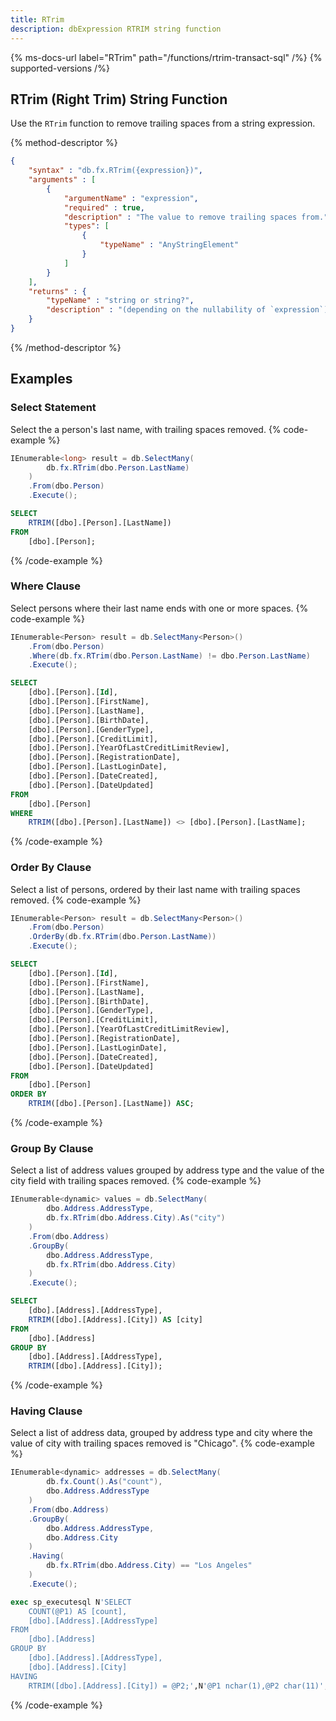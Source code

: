 ```yaml
---
title: RTrim
description: dbExpression RTRIM string function
---
```


{% ms-docs-url label="RTrim" path="/functions/rtrim-transact-sql" /%}
{% supported-versions /%}

## RTrim (Right Trim) String Function

Use the `RTrim` function to remove trailing spaces from a string expression.

{% method-descriptor %}
```json
{
    "syntax" : "db.fx.RTrim({expression})",
    "arguments" : [
        {
            "argumentName" : "expression",
            "required" : true,
            "description" : "The value to remove trailing spaces from.",
            "types": [
                { 
                    "typeName" : "AnyStringElement"
                }
            ]
        }           
    ],
    "returns" : { 
        "typeName" : "string or string?",
		"description" : "(depending on the nullability of `expression`)"
    }
}
```
{% /method-descriptor %}

## Examples
### Select Statement
Select the a person's last name, with trailing spaces removed.
{% code-example %}
```csharp
IEnumerable<long> result = db.SelectMany(
		db.fx.RTrim(dbo.Person.LastName)
	)
	.From(dbo.Person)
	.Execute();
```
```sql
SELECT
	RTRIM([dbo].[Person].[LastName])
FROM
	[dbo].[Person];
```
{% /code-example %}

### Where Clause
Select persons where their last name ends with one or more spaces.
{% code-example %}
```csharp
IEnumerable<Person> result = db.SelectMany<Person>()
    .From(dbo.Person)
	.Where(db.fx.RTrim(dbo.Person.LastName) != dbo.Person.LastName)
	.Execute();
```
```sql
SELECT
	[dbo].[Person].[Id],
	[dbo].[Person].[FirstName],
	[dbo].[Person].[LastName],
	[dbo].[Person].[BirthDate],
	[dbo].[Person].[GenderType],
	[dbo].[Person].[CreditLimit],
	[dbo].[Person].[YearOfLastCreditLimitReview],
	[dbo].[Person].[RegistrationDate],
	[dbo].[Person].[LastLoginDate],
	[dbo].[Person].[DateCreated],
	[dbo].[Person].[DateUpdated]
FROM
	[dbo].[Person]
WHERE
	RTRIM([dbo].[Person].[LastName]) <> [dbo].[Person].[LastName];
```
{% /code-example %}

### Order By Clause
Select a list of persons, ordered by their last name with trailing spaces removed.
{% code-example %}
```csharp
IEnumerable<Person> result = db.SelectMany<Person>()
	.From(dbo.Person)
	.OrderBy(db.fx.RTrim(dbo.Person.LastName))
	.Execute();
```
```sql
SELECT
	[dbo].[Person].[Id],
	[dbo].[Person].[FirstName],
	[dbo].[Person].[LastName],
	[dbo].[Person].[BirthDate],
	[dbo].[Person].[GenderType],
	[dbo].[Person].[CreditLimit],
	[dbo].[Person].[YearOfLastCreditLimitReview],
	[dbo].[Person].[RegistrationDate],
	[dbo].[Person].[LastLoginDate],
	[dbo].[Person].[DateCreated],
	[dbo].[Person].[DateUpdated]
FROM
	[dbo].[Person]
ORDER BY
	RTRIM([dbo].[Person].[LastName]) ASC;
```
{% /code-example %}

### Group By Clause
Select a list of address values grouped by address type and the value of the city field with trailing spaces removed.
{% code-example %}
```csharp
IEnumerable<dynamic> values = db.SelectMany(
		dbo.Address.AddressType,
		db.fx.RTrim(dbo.Address.City).As("city")
	)
	.From(dbo.Address)
	.GroupBy(
		dbo.Address.AddressType,
		db.fx.RTrim(dbo.Address.City)
	)
	.Execute();
```
```sql
SELECT
	[dbo].[Address].[AddressType],
	RTRIM([dbo].[Address].[City]) AS [city]
FROM
	[dbo].[Address]
GROUP BY
	[dbo].[Address].[AddressType],
	RTRIM([dbo].[Address].[City]);
```
{% /code-example %}

### Having Clause
Select a list of address data, grouped by address type and city where the value of city with trailing spaces removed
is "Chicago".
{% code-example %}
```csharp
IEnumerable<dynamic> addresses = db.SelectMany(
		db.fx.Count().As("count"),
		dbo.Address.AddressType
	)
	.From(dbo.Address)
	.GroupBy(
		dbo.Address.AddressType,
		dbo.Address.City
	)
	.Having(
		db.fx.RTrim(dbo.Address.City) == "Los Angeles"
	)
	.Execute();
```
```sql
exec sp_executesql N'SELECT
	COUNT(@P1) AS [count],
	[dbo].[Address].[AddressType]
FROM
	[dbo].[Address]
GROUP BY
	[dbo].[Address].[AddressType],
	[dbo].[Address].[City]
HAVING
	RTRIM([dbo].[Address].[City]) = @P2;',N'@P1 nchar(1),@P2 char(11)',@P1=N'*',@P2='Los Angeles'
```
{% /code-example %}


